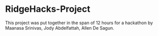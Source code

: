 # RidgeHacks-Project

This project was put together in the span of 12 hours for a hackathon by Maanasa Srinivas, Jody Abdelfattah, Allen De Sagun. 
